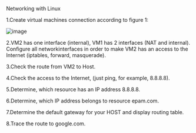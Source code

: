 Networking with Linux 

1.Create virtual machines connection according to figure 1:

![image](https://user-images.githubusercontent.com/58170246/129625046-72f91d78-08df-4e3e-bd53-73eca07e48c4.png)

2.VM2 has one interface (internal), VM1 has 2 interfaces (NAT and internal). Configure  all networkinterfaces in order to make VM2 has an access to the Internet (iptables, forward, masquerade).   

3.Check the route from VM2 to Host. 

4.Check the access to the Internet, (just ping, for example, 8.8.8.8). 

5.Determine, which  resource has an IP address 8.8.8.8.

6.Determine, which  IP address belongs to resource epam.com. 

7.Determine the default gateway for your HOST and display routing table. 

8.Trace the route to google.com. 

